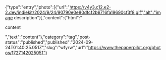 {"type":"entry","photo":[{"url":"https://v4y3.c12.e2-2.dev/indiekit/2024/9/24/90790e0e80dfcf2b9716fa19690cf3f8.gif","alt":"image description"}],"content":{"html":"<p>content</p>","text":"content"},"category":"tag","post-status":"published","published":"2024-09-24T01:40:25.051Z","slug":"wfyrw","url":"https://www.thepaperpilot.org/photos/1727142025051"}